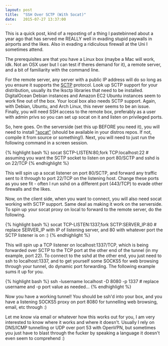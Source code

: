 ```yaml
---
layout: post
title:  "SSH Over SCTP (With Socat)"
date:   2015-07-27 13:37:00
---
```

This is a quick post, kind of a reposting of a thing I pastebinned about a year ago that has served me REALLY well in evading stupid paywalls in airports and the likes. Also in evading a ridiculous firewall at the Uni I sometimes attend.

The prerequisites are that you have a Linux box (maybe a Mac will work, idk. Not an OSX user but I can test if theres demand for it), a remote server, and a bit of familiarity with the command line.

For the remote server, any server with a public IP address will do so long as you ensure it supports the [SCTP][sctp] protocol. Look up SCTP support for your distribution, usually its the lksctp libraries that need to be installed. DigitalOcean Debian instances and Amazon EC2 Ubuntu instances seem to work fine out of the box. Your local box also needs SCTP support. Again, with Debian, Ubuntu, and Arch Linux, this never seems to be an issue. Finally, you will need SSH access to the remote box, preferably as a user with admin privs so you can set up socat on it and listen on privileged ports.

So, here goes. On the serverside (set this up BEFORE you need it), you will need to install ["socat"][socat] (should be available in your distros repos. If not, compile it from source or something!). Next, you will need to just run the following command in a screen session.

{% highlight bash %}
socat SCTP-LISTEN:80,fork TCP:localhost:22 # assuming you want the SCTP socket to listen on port 80/SCTP and sshd is on 22/TCP
{% endhighlight %}

This will spin up a socat listener on port 80/SCTP, and forward any traffic sent to it through to port 22/TCP on the listening host. Change these ports as you see fit - often I run sshd on a different port (443/TCP) to evade other firewalls and the likes.

Now, on the client side, when you want to connect, you will also need socat working with SCTP support. Same deal as making it work on the serverside. To spin up your socat proxy on local to forward to the remote server, do the following.

{% highlight bash %}
socat TCP-LISTEN:1337,fork SCTP:SERVER_IP:80 # replace SERVER_IP with IP of listening server, and 80 with whatever port the SCTP listener is on :)
{% endhighlight %}

This will spin up a TCP listener on localhost:1337/TCP, which is being forwarded over SCTP to the TCP port at the other end of the tunnel (in my example, port 22). To connect to the sshd at the other end, you just need to ssh to localhost:1337, and to get yourself some SOCKS5 for web browsing through your tunnel, do dynamic port forwarding. The following example sums it up for you.

{% highlight bash %}
ssh -lusername localhost -D 8080 -p 1337 # replace username and -p port value as needed...
{% endhighlight %}

Now you have a working tunnel! You should be ssh'd into your box, and you have a listening SOCKS5 proxy on port 8080 for tunnelling web browsing, email, etc through :)

Let me know via email or whatever how this works out for you, I am very interested to know where it works and where it doesn't. Usually I rely on DNS/ICMP tunnelling or UDP over port 53 with OpenVPN, but sometimes you just have to blast through the fucker by speaking a language it doesn't even seem to comprehend :)

[sctp]: https://en.wikipedia.org/wiki/Stream_Control_Transmission_Protocol
[socat]: http://www.dest-unreach.org/socat/
